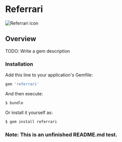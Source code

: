 # Referrari

![Referrari icon](http://foxiowebsite.s3.amazonaws.com/wp-content/uploads/2014/10/referrari-logo-128.png)

## Overview

TODO: Write a gem description

### Installation


Add this line to your application's Gemfile:

```bash
gem 'referrari'
```


And then execute:

```bash
$ bundle
```


Or install it yourself as:


```bash
$ gem install referrari
```



### Note: This is an unfinished README.md test.